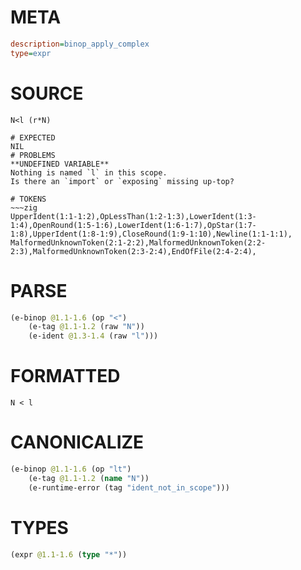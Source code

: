 # META
~~~ini
description=binop_apply_complex
type=expr
~~~
# SOURCE
~~~roc
N<l (r*N)
~~~
~~~
# EXPECTED
NIL
# PROBLEMS
**UNDEFINED VARIABLE**
Nothing is named `l` in this scope.
Is there an `import` or `exposing` missing up-top?

# TOKENS
~~~zig
UpperIdent(1:1-1:2),OpLessThan(1:2-1:3),LowerIdent(1:3-1:4),OpenRound(1:5-1:6),LowerIdent(1:6-1:7),OpStar(1:7-1:8),UpperIdent(1:8-1:9),CloseRound(1:9-1:10),Newline(1:1-1:1),
MalformedUnknownToken(2:1-2:2),MalformedUnknownToken(2:2-2:3),MalformedUnknownToken(2:3-2:4),EndOfFile(2:4-2:4),
~~~
# PARSE
~~~clojure
(e-binop @1.1-1.6 (op "<")
	(e-tag @1.1-1.2 (raw "N"))
	(e-ident @1.3-1.4 (raw "l")))
~~~
# FORMATTED
~~~roc
N < l
~~~
# CANONICALIZE
~~~clojure
(e-binop @1.1-1.6 (op "lt")
	(e-tag @1.1-1.2 (name "N"))
	(e-runtime-error (tag "ident_not_in_scope")))
~~~
# TYPES
~~~clojure
(expr @1.1-1.6 (type "*"))
~~~
